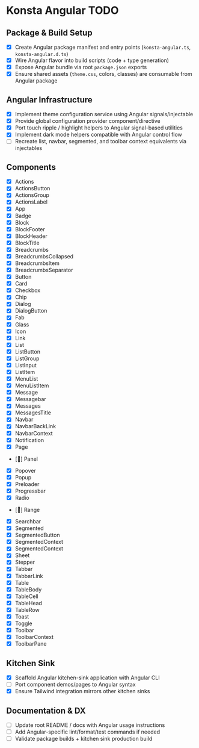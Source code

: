 # Konsta Angular TODO

## Package & Build Setup
- [x] Create Angular package manifest and entry points (`konsta-angular.ts`, `konsta-angular.d.ts`)
- [x] Wire Angular flavor into build scripts (code + type generation)
- [x] Expose Angular bundle via root `package.json` exports
- [x] Ensure shared assets (`theme.css`, colors, classes) are consumable from Angular package

## Angular Infrastructure
- [x] Implement theme configuration service using Angular signals/injectable
- [x] Provide global configuration provider component/directive
- [x] Port touch ripple / highlight helpers to Angular signal-based utilities
- [x] Implement dark mode helpers compatible with Angular control flow
- [ ] Recreate list, navbar, segmented, and toolbar context equivalents via injectables

## Components
- [x] Actions
- [x] ActionsButton
- [x] ActionsGroup
- [x] ActionsLabel
- [x] App
- [x] Badge
- [x] Block
- [x] BlockFooter
- [x] BlockHeader
- [x] BlockTitle
- [x] Breadcrumbs
- [x] BreadcrumbsCollapsed
- [x] BreadcrumbsItem
- [x] BreadcrumbsSeparator
- [x] Button
- [x] Card
- [x] Checkbox
- [x] Chip
- [x] Dialog
- [x] DialogButton
- [x] Fab
- [x] Glass
- [x] Icon
- [x] Link
- [x] List
- [x] ListButton
- [x] ListGroup
- [x] ListInput
- [x] ListItem
- [x] MenuList
- [x] MenuListItem
- [x] Message
- [x] Messagebar
- [x] Messages
- [x] MessagesTitle
- [x] Navbar
- [x] NavbarBackLink
- [x] NavbarContext
- [x] Notification
- [x] Page
- [🚧] Panel
- [x] Popover
- [x] Popup
- [x] Preloader
- [x] Progressbar
- [x] Radio
- [🚧] Range
- [x] Searchbar
- [x] Segmented
- [x] SegmentedButton
- [x] SegmentedContext
- [x] SegmentedContext
- [x] Sheet
- [x] Stepper
- [x] Tabbar
- [x] TabbarLink
- [x] Table
- [x] TableBody
- [x] TableCell
- [x] TableHead
- [x] TableRow
- [x] Toast
- [x] Toggle
- [x] Toolbar
- [x] ToolbarContext
- [x] ToolbarPane

## Kitchen Sink
- [x] Scaffold Angular kitchen-sink application with Angular CLI
- [ ] Port component demos/pages to Angular syntax
- [x] Ensure Tailwind integration mirrors other kitchen sinks

## Documentation & DX
- [ ] Update root README / docs with Angular usage instructions
- [ ] Add Angular-specific lint/format/test commands if needed
- [ ] Validate package builds + kitchen sink production build
